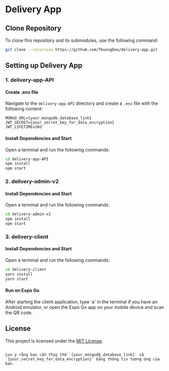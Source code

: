 # Delivery App

## Clone Repository
To clone this repository and its submodules, use the following command:

```bash
git clone --recursive https://github.com/ThuongDoo/delivery-app.git
```

## Setting up Delivery App

### 1. delivery-app-API
#### Create .env file
Navigate to the `delivery-app-API` directory and create a `.env` file with the following content:

```env
MONGO_URL={your_mongodb_database_link}
JWT_SECRET={your_secret_key_for_data_encryption}
JWT_LIFETIME=30d
```

#### Install Dependencies and Start
Open a terminal and run the following commands:

```bash
cd delivery-app-API
npm install
npm start
```

### 2. delivery-admin-v2
#### Install Dependencies and Start
Open a terminal and run the following commands:

```bash
cd delivery-admin-v2
npm install
npm start
```

### 3. delivery-client
#### Install Dependencies and Start
Open a terminal and run the following commands:

```bash
cd delivery-client
yarn install
yarn start
```

#### Run on Expo Go
After starting the client application, type 'a' in the terminal if you have an Android emulator, or open the Expo Go app on your mobile device and scan the QR code.

## License
This project is licensed under the [MIT License](LICENSE).
```

Lưu ý rằng bạn cần thay thế `{your_mongodb_database_link}` và `{your_secret_key_for_data_encryption}` bằng thông tin tương ứng của bạn.
